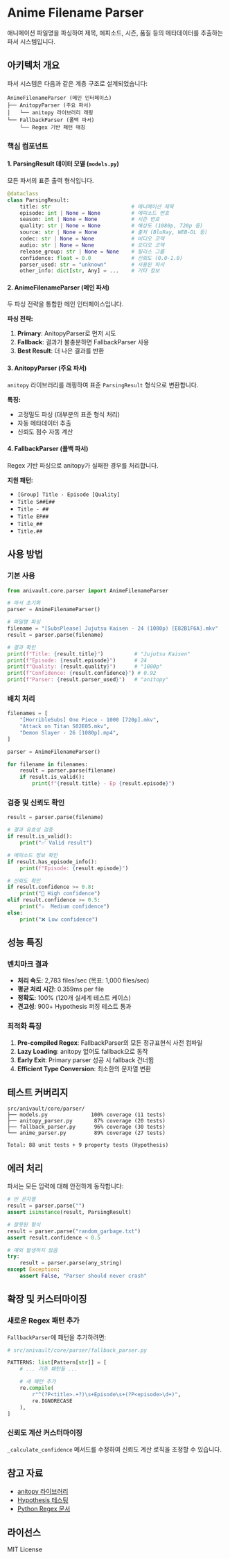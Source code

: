 # Anime Filename Parser

애니메이션 파일명을 파싱하여 제목, 에피소드, 시즌, 품질 등의 메타데이터를 추출하는 파서 시스템입니다.

## 아키텍처 개요

파서 시스템은 다음과 같은 계층 구조로 설계되었습니다:

```
AnimeFilenameParser (메인 인터페이스)
├── AnitopyParser (주요 파서)
│   └── anitopy 라이브러리 래핑
└── FallbackParser (폴백 파서)
    └── Regex 기반 패턴 매칭
```

### 핵심 컴포넌트

#### 1. ParsingResult 데이터 모델 (`models.py`)

모든 파서의 표준 출력 형식입니다.

```python
@dataclass
class ParsingResult:
    title: str                          # 애니메이션 제목
    episode: int | None = None          # 에피소드 번호
    season: int | None = None           # 시즌 번호
    quality: str | None = None          # 해상도 (1080p, 720p 등)
    source: str | None = None           # 출처 (BluRay, WEB-DL 등)
    codec: str | None = None            # 비디오 코덱
    audio: str | None = None            # 오디오 코덱
    release_group: str | None = None    # 릴리스 그룹
    confidence: float = 0.0             # 신뢰도 (0.0-1.0)
    parser_used: str = "unknown"        # 사용된 파서
    other_info: dict[str, Any] = ...    # 기타 정보
```

#### 2. AnimeFilenameParser (메인 파서)

두 파싱 전략을 통합한 메인 인터페이스입니다.

**파싱 전략:**
1. **Primary**: AnitopyParser로 먼저 시도
2. **Fallback**: 결과가 불충분하면 FallbackParser 사용
3. **Best Result**: 더 나은 결과를 반환

#### 3. AnitopyParser (주요 파서)

`anitopy` 라이브러리를 래핑하여 표준 `ParsingResult` 형식으로 변환합니다.

**특징:**
- 고정밀도 파싱 (대부분의 표준 형식 처리)
- 자동 메타데이터 추출
- 신뢰도 점수 자동 계산

#### 4. FallbackParser (폴백 파서)

Regex 기반 파싱으로 anitopy가 실패한 경우를 처리합니다.

**지원 패턴:**
- `[Group] Title - Episode [Quality]`
- `Title S##E##`
- `Title - ##`
- `Title EP##`
- `Title_##`
- `Title.##`

## 사용 방법

### 기본 사용

```python
from anivault.core.parser import AnimeFilenameParser

# 파서 초기화
parser = AnimeFilenameParser()

# 파일명 파싱
filename = "[SubsPlease] Jujutsu Kaisen - 24 (1080p) [E82B1F6A].mkv"
result = parser.parse(filename)

# 결과 확인
print(f"Title: {result.title}")          # "Jujutsu Kaisen"
print(f"Episode: {result.episode}")      # 24
print(f"Quality: {result.quality}")      # "1080p"
print(f"Confidence: {result.confidence}") # 0.92
print(f"Parser: {result.parser_used}")   # "anitopy"
```

### 배치 처리

```python
filenames = [
    "[HorribleSubs] One Piece - 1000 [720p].mkv",
    "Attack on Titan S02E05.mkv",
    "Demon Slayer - 26 [1080p].mp4",
]

parser = AnimeFilenameParser()

for filename in filenames:
    result = parser.parse(filename)
    if result.is_valid():
        print(f"{result.title} - Ep {result.episode}")
```

### 검증 및 신뢰도 확인

```python
result = parser.parse(filename)

# 결과 유효성 검증
if result.is_valid():
    print("✅ Valid result")

# 에피소드 정보 확인
if result.has_episode_info():
    print(f"Episode: {result.episode}")

# 신뢰도 확인
if result.confidence >= 0.8:
    print("🎯 High confidence")
elif result.confidence >= 0.5:
    print("⚠️  Medium confidence")
else:
    print("❌ Low confidence")
```

## 성능 특징

### 벤치마크 결과

- **처리 속도**: 2,783 files/sec (목표: 1,000 files/sec)
- **평균 처리 시간**: 0.359ms per file
- **정확도**: 100% (120개 실세계 테스트 케이스)
- **견고성**: 900+ Hypothesis 퍼징 테스트 통과

### 최적화 특징

1. **Pre-compiled Regex**: FallbackParser의 모든 정규표현식 사전 컴파일
2. **Lazy Loading**: anitopy 없어도 fallback으로 동작
3. **Early Exit**: Primary parser 성공 시 fallback 건너뜀
4. **Efficient Type Conversion**: 최소한의 문자열 변환

## 테스트 커버리지

```
src/anivault/core/parser/
├── models.py              100% coverage (11 tests)
├── anitopy_parser.py       87% coverage (20 tests)
├── fallback_parser.py      96% coverage (30 tests)
└── anime_parser.py         89% coverage (27 tests)

Total: 88 unit tests + 9 property tests (Hypothesis)
```

## 에러 처리

파서는 모든 입력에 대해 안전하게 동작합니다:

```python
# 빈 문자열
result = parser.parse("")
assert isinstance(result, ParsingResult)

# 잘못된 형식
result = parser.parse("random_garbage.txt")
assert result.confidence < 0.5

# 예외 발생하지 않음
try:
    result = parser.parse(any_string)
except Exception:
    assert False, "Parser should never crash"
```

## 확장 및 커스터마이징

### 새로운 Regex 패턴 추가

`FallbackParser`에 패턴을 추가하려면:

```python
# src/anivault/core/parser/fallback_parser.py

PATTERNS: list[Pattern[str]] = [
    # ... 기존 패턴들 ...

    # 새 패턴 추가
    re.compile(
        r"^(?P<title>.+?)\s+Episode\s+(?P<episode>\d+)",
        re.IGNORECASE
    ),
]
```

### 신뢰도 계산 커스터마이징

`_calculate_confidence` 메서드를 수정하여 신뢰도 계산 로직을 조정할 수 있습니다.

## 참고 자료

- [anitopy 라이브러리](https://github.com/igorcmoura/anitopy)
- [Hypothesis 테스팅](https://hypothesis.readthedocs.io/)
- [Python Regex 문서](https://docs.python.org/3/library/re.html)

## 라이선스

MIT License
